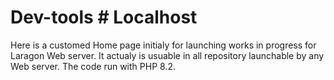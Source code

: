 # Dev-tools # Localhost

Here is a customed Home page initialy for launching works in progress for Laragon Web server.
It actualy is usuable in all repository launchable by any Web server. The code run with PHP 8.2. 

